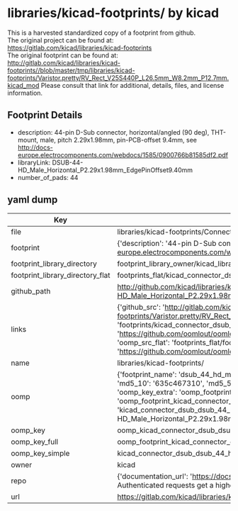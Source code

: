 # libraries/kicad-footprints/ by kicad  
This is a harvested standardized copy of a footprint from github.  
The original project can be found at:  
https://gitlab.com/kicad/libraries/kicad-footprints  
The original footprint can be found at:
http://gitlab.com/kicad/libraries/kicad-footprints//blob/master/tmp/libraries/kicad-footprints/Varistor.pretty/RV_Rect_V25S440P_L26.5mm_W8.2mm_P12.7mm.kicad_mod
Please consult that link for additional, details, files, and license information.  
## Footprint Details
* description: 44-pin D-Sub connector, horizontal/angled (90 deg), THT-mount, male, pitch 2.29x1.98mm, pin-PCB-offset 9.4mm, see http://docs-europe.electrocomponents.com/webdocs/1585/0900766b81585df2.pdf  
* libraryLink: DSUB-44-HD_Male_Horizontal_P2.29x1.98mm_EdgePinOffset9.40mm  
* number_of_pads: 44  
## yaml dump  
| Key | Value |  
| --- | --- |  
| file | libraries/kicad-footprints/Connector_Dsub.pretty/DSUB-44-HD_Male_Horizontal_P2.29x1.98mm_EdgePinOffset9.40mm.kicad_mod |  
| footprint | {'description': '44-pin D-Sub connector, horizontal/angled (90 deg), THT-mount, male, pitch 2.29x1.98mm, pin-PCB-offset 9.4mm, see http://docs-europe.electrocomponents.com/webdocs/1585/0900766b81585df2.pdf', 'libraryLink': 'DSUB-44-HD_Male_Horizontal_P2.29x1.98mm_EdgePinOffset9.40mm', 'number_of_pads': 44} |  
| footprint_library_directory | footprint_library_owner/kicad_libraries/kicad-footprints/ |  
| footprint_library_directory_flat | footprints_flat/kicad_connector_dsub_dsub_44_hd_male_horizontal_p2_29x1_98mm_edgepinoffset9_40mm/working |  
| github_path | http://github.com/kicad/libraries/kicad-footprints//blob/master/tmp/libraries/kicad-footprints/Connector_Dsub.pretty/DSUB-44-HD_Male_Horizontal_P2.29x1.98mm_EdgePinOffset9.40mm.kicad_mod |  
| links | {'github_src': 'http://gitlab.com/kicad/libraries/kicad-footprints//blob/master/tmp/libraries/kicad-footprints/Varistor.pretty/RV_Rect_V25S440P_L26.5mm_W8.2mm_P12.7mm.kicad_mod', 'github_src_repo': 'https://gitlab.com/kicad/libraries/kicad-footprints', 'oomp_bot': 'footprints/kicad_connector_dsub_dsub_44_hd_male_horizontal_p2_29x1_98mm_edgepinoffset9_40mm/working', 'oomp_bot_github': 'https://github.com/oomlout/oomlout_oomp_footprint_bot/tree/main/footprints/kicad_connector_dsub_dsub_44_hd_male_horizontal_p2_29x1_98mm_edgepinoffset9_40mm/working', 'oomp_src_flat': 'footprints_flat/footprints_flat/kicad_connector_dsub_dsub_44_hd_male_horizontal_p2_29x1_98mm_edgepinoffset9_40mm/working', 'oomp_src_flat_github': 'https://github.com/oomlout/oomlout_oomp_footprint_src/tree/main/footprints_flat/kicad_connector_dsub_dsub_44_hd_male_horizontal_p2_29x1_98mm_edgepinoffset9_40mm/working'} |  
| name | libraries/kicad-footprints/ |  
| oomp | {'footprint_name': 'dsub_44_hd_male_horizontal_p2_29x1_98mm_edgepinoffset9_40mm', 'library_name': 'connector_dsub', 'md5': '635c4673100d6cb051b4abb4849d5d75', 'md5_10': '635c467310', 'md5_5': '635c4', 'md5_6': '635c46', 'oomp_key': 'oomp_kicad_connector_dsub_dsub_44_hd_male_horizontal_p2_29x1_98mm_edgepinoffset9_40mm', 'oomp_key_extra': 'oomp_footprint_kicad_connector_dsub_dsub_44_hd_male_horizontal_p2_29x1_98mm_edgepinoffset9_40mm', 'oomp_key_full': 'oomp_footprint_kicad_connector_dsub_dsub_44_hd_male_horizontal_p2_29x1_98mm_edgepinoffset9_40mm_635c46', 'oomp_key_simple': 'kicad_connector_dsub_dsub_44_hd_male_horizontal_p2_29x1_98mm_edgepinoffset9_40mm', 'original_filename': 'libraries/kicad-footprints/Connector_Dsub.pretty/DSUB-44-HD_Male_Horizontal_P2.29x1.98mm_EdgePinOffset9.40mm.kicad_mod', 'owner_name': 'kicad'} |  
| oomp_key | oomp_kicad_connector_dsub_dsub_44_hd_male_horizontal_p2_29x1_98mm_edgepinoffset9_40mm |  
| oomp_key_full | oomp_footprint_kicad_connector_dsub_dsub_44_hd_male_horizontal_p2_29x1_98mm_edgepinoffset9_40mm |  
| oomp_key_simple | kicad_connector_dsub_dsub_44_hd_male_horizontal_p2_29x1_98mm_edgepinoffset9_40mm |  
| owner | kicad |  
| repo | {'documentation_url': 'https://docs.github.com/rest/overview/resources-in-the-rest-api#rate-limiting', 'message': "API rate limit exceeded for 84.66.173.59. (But here's the good news: Authenticated requests get a higher rate limit. Check out the documentation for more details.)"} |  
| url | https://gitlab.com/kicad/libraries/kicad-footprints |  

